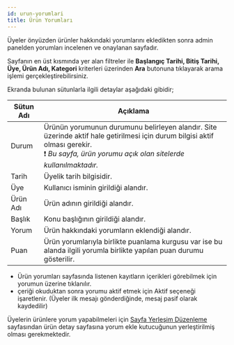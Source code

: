 ```yaml
---
id: urun-yorumlari
title: Ürün Yorumları
---
```


Üyeler önyüzden ürünler hakkındaki yorumlarını ekledikten sonra admin panelden yorumları incelenen ve onaylanan sayfadır.

Sayfanın en üst kısmında yer alan filtreler ile **Başlangıç Tarihi, Bitiş Tarihi, Üye, Ürün Adı, Kategori** kriterleri üzerinden **Ara** butonuna tıklayarak arama işlemi gerçekleştirebilirsiniz.

Ekranda bulunan sütunlarla ilgili detaylar aşağıdaki gibidir;

|Sütun Adı|Açıklama|
|--|--|
|Durum|Ürünün yorumunun durumunu belirleyen alandır. Site üzerinde aktif hale getirilmesi için durum bilgisi aktif olması gerekir.<br>❗️ _Bu sayfa, ürün yorumu açık olan sitelerde kullanılmaktadır._ |
|Tarih|Üyelik tarih bilgisidir.	|
|Üye|Kullanıcı isminin girildiği alandır.	|
|Ürün Adı|Ürün adının girildiği alandır.	|
|Başlık|Konu başlığının girildiği alandır.	|
|Yorum|Ürün hakkındaki yorumların eklendiği alandır.	|
|Puan|Ürün yorumlarıyla birlikte puanlama kurgusu var ise bu alanda ilgili yorumla birlikte yapılan puan durumu gösterilir.|

- Ürün yorumları sayfasında listenen kayıtların içerikleri görebilmek için yorumun üzerine tıklanılır.
- çeriği okuduktan sonra yorumu aktif etmek için Aktif seçeneği işaretlenir.  (Üyeler ilk mesajı gönderdiğinde, mesaj pasif olarak kaydedilir)

Üyelerin ürünlere yorum yapabilmeleri için [Sayfa Yerleşim Düzenleme](sayfa-yerlesim-duzenleme.md) sayfasından ürün detay sayfasına yorum ekle kutucuğunun yerleştirilmiş olması gerekmektedir.
